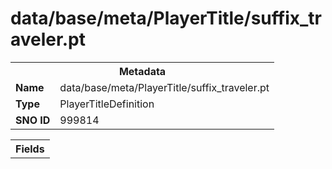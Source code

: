 <h1>data/base/meta/PlayerTitle/suffix_traveler.pt</h1><table><tr><th colspan="100%">Metadata</th></tr><tr><td><b>Name</b></td><td>data/base/meta/PlayerTitle/suffix_traveler.pt</td></tr><tr><td><b>Type</b></td><td>PlayerTitleDefinition</td></tr><tr><td><b>SNO ID</b></td><td>999814</td></tr></table>

<table><tr><th colspan="100%">Fields</th></tr></table>

